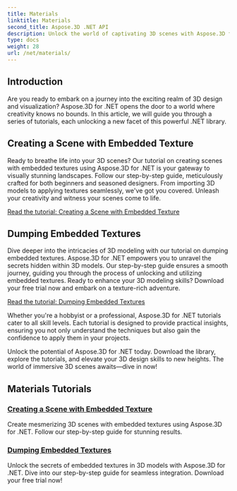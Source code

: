 ```yaml
---
title: Materials
linktitle: Materials
second_title: Aspose.3D .NET API
description: Unlock the world of captivating 3D scenes with Aspose.3D for .NET tutorials. Learn to create stunning scenes and explore embedded textures effortlessly.
type: docs
weight: 28
url: /net/materials/
---
```

## Introduction

Are you ready to embark on a journey into the exciting realm of 3D design and visualization? Aspose.3D for .NET opens the door to a world where creativity knows no bounds. In this article, we will guide you through a series of tutorials, each unlocking a new facet of this powerful .NET library.

## Creating a Scene with Embedded Texture

Ready to breathe life into your 3D scenes? Our tutorial on creating scenes with embedded textures using Aspose.3D for .NET is your gateway to visually stunning landscapes. Follow our step-by-step guide, meticulously crafted for both beginners and seasoned designers. From importing 3D models to applying textures seamlessly, we've got you covered. Unleash your creativity and witness your scenes come to life.

[Read the tutorial: Creating a Scene with Embedded Texture](./create-scene-embedded-texture/)

## Dumping Embedded Textures

Dive deeper into the intricacies of 3D modeling with our tutorial on dumping embedded textures. Aspose.3D for .NET empowers you to unravel the secrets hidden within 3D models. Our step-by-step guide ensures a smooth journey, guiding you through the process of unlocking and utilizing embedded textures. Ready to enhance your 3D modeling skills? Download your free trial now and embark on a texture-rich adventure.

[Read the tutorial: Dumping Embedded Textures](./dump-embedded-textures/)

Whether you're a hobbyist or a professional, Aspose.3D for .NET tutorials cater to all skill levels. Each tutorial is designed to provide practical insights, ensuring you not only understand the techniques but also gain the confidence to apply them in your projects.

Unlock the potential of Aspose.3D for .NET today. Download the library, explore the tutorials, and elevate your 3D design skills to new heights. The world of immersive 3D scenes awaits—dive in now!
## Materials Tutorials
### [Creating a Scene with Embedded Texture](./create-scene-embedded-texture/)
Create mesmerizing 3D scenes with embedded textures using Aspose.3D for .NET. Follow our step-by-step guide for stunning results.
### [Dumping Embedded Textures](./dump-embedded-textures/)
Unlock the secrets of embedded textures in 3D models with Aspose.3D for .NET. Dive into our step-by-step guide for seamless integration. Download your free trial now!